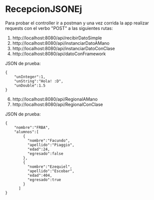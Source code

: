 # RecepcionJSONEj

Para probar el controller ir a postman y una vez corrida la app realizar requests con el verbo "POST" a las siguientes rutas:

1. http://localhost:8080/api/recibirDatoSimple
2. http://localhost:8080/api/instanciarDatoAMano 
3. http://localhost:8080/api/instanciarDatoConClase
4. http://localhost:8080/api/datoConFramework

JSON de prueba:
```
{
    "unInteger":1,
    "unString":"Hola! :D",
    "unDouble":1.5
}
```

6. http://localhost:8080/api/RegionalAMano
7. http://localhost:8080/api/RegionalConClase

JSON de prueba:
```
{
    "nombre":"FRBA",
    "alumnos":[
        {
          "nombre":"Facundo",
          "apellido":"Piaggio",
          "edad":24,
          "egresado":false
        },
        {
          "nombre":"Ezequiel",
          "apellido":"Escobar",
          "edad":404,
          "egresado":true
        }
      ]
}
```
